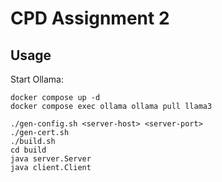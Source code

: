 # CPD Assignment 2

## Usage

<!-- TODO(Process-ing): Improve this -->
Start Ollama:
```
docker compose up -d
docker compose exec ollama ollama pull llama3
```

```
./gen-config.sh <server-host> <server-port>
./gen-cert.sh
./build.sh
cd build
java server.Server
java client.Client
```
